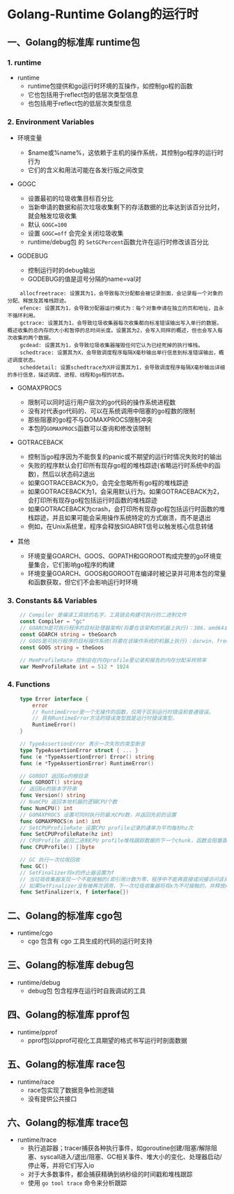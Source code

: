 # Golang-Runtime  Golang的运行时

## 一、Golang的标准库 runtime包

### 1. runtime
- runtime
	- runtime包提供和go运行时环境的互操作，如控制go程的函数
	- 它也包括用于reflect包的低层次类型信息
	- 也包括用于reflect包的低层次类型信息

### 2. Environment Variables
- 环境变量
	- $name或%name%，这依赖于主机的操作系统，其控制go程序的运行时行为
	- 它们的含义和用法可能在各发行版之间改变

- GOGC
	- 设置最初的垃圾收集目标百分比
	- 当新申请的数据和前次垃圾收集剩下的存活数据的比率达到该百分比时，就会触发垃圾收集
	- 默认 `GOGC=100`
	- 设置 `GOGC=off` 会完全关闭垃圾收集
	- runtime/debug包 的 `SetGCPercent`函数允许在运行时修改该百分比

- GODEBUG
	- 控制运行时的debug输出
	- GODEBUG的值是逗号分隔的name=val对
```
	allocfreetrace: 设置其为1，会导致每次分配都会被记录剖面，会记录每一个对象的分配、释放及其堆栈踪迹。
	efence: 设置其为1，会导致分配器运行模式为：每个对象申请在独立的页和地址，且永不循环利用。
	gctrace: 设置其为1，会导致垃圾收集器每次收集都向标准错误输出写入单行的数据，概述收集的总内存的大小和暂停的总时间长度。设置其为2，会写入同样的概述，但也会写入每次收集的两个数据。
	gcdead: 设置其为1，会导致垃圾收集器摧毁任何它认为已经死掉的执行堆栈。
	schedtrace: 设置其为X，会导致调度程序每隔X毫秒输出单行信息到标准错误输出，概述调度状态。
	scheddetail: 设置schedtrace为X并设置其为1，会导致调度程序每隔X毫秒输出详细的多行信息，描述调度、进程、线程和go程的状态。
```

- GOMAXPROCS
	- 限制可以同时运行用户层次的go代码的操作系统进程数
	- 没有对代表go代码的、可以在系统调用中阻塞的go程数的限制
	- 那些阻塞的go程不与GOMAXPROCS限制冲突
	- 本包的`GOMAXPROCS`函数可以查询和修改该限制

- GOTRACEBACK
	- 控制当go程序因为不能恢复的panic或不期望的运行时情况失败时的输出
	- 失败的程序默认会打印所有现存go程的堆栈踪迹(省略运行时系统中的函数)，然后以状态码2退出
	- 如果GOTRACEBACK为0，会完全忽略所有go程的堆栈踪迹
	- 如果GOTRACEBACK为1，会采用默认行为。如果GOTRACEBACK为2，会打印所有现存go程包括运行时函数的堆栈踪迹
	- 如果GOTRACEBACK为crash，会打印所有现存go程包括运行时函数的堆栈踪迹，并且如果可能会采用操作系统特定的方式崩溃，而不是退出
	- 例如，在Unix系统里，程序会释放SIGABRT信号以触发核心信息转储

- 其他
	- 环境变量GOARCH、GOOS、GOPATH和GOROOT构成完整的go环境变量集合，它们影响go程序的构建
	- 环境变量GOARCH、GOOS和GOROOT在编译时被记录并可用本包的常量和函数获取，但它们不会影响运行时环境

### 3. Constants && Variables
```go
	// Compiler 是编译工具链的名字，工具链会构建可执行的二进制文件
	const Compiler = "gc"
	// GOARCH是可执行程序的目标处理器架构(将要在该架构的机器上执行)：386、amd64或arm
	const GOARCH string = theGoarch
	// GOOS是可执行程序的目标操作系统(将要在该操作系统的机器上执行)：darwin、freebsd、linux等
	const GOOS string = theGoos

	// MemProfileRate 控制会在内存profile里记录和报告的内存分配采样频率
	var MemProfileRate int = 512 * 1024
```

### 4. Functions
```go
	type Error interface {
		error
		// RuntimeError是一个无操作的函数，仅用于区别运行时错误和普通错误。
		// 具有RuntimeError方法的错误类型就是运行时错误类型。
		RuntimeError()
	}

	// TypeAssertionError 表示一次失败的类型断言
	type TypeAssertionError struct { ... }
	func (e *TypeAssertionError) Error() string
	func (e *TypeAssertionError) RuntimeError()

	// GOROOT 返回Go的根目录
	func GOROOT() string
	// 返回Go的版本字符串
	func Version() string
	// NumCPU 返回本地机器的逻辑CPU个数
	func NumCPU() int
	// GOMAXPROCS 设置可同时执行的最大CPU数，并返回先前的设置
	func GOMAXPROCS(n int) int
	// SetCPUProfileRate 设置CPU profile记录的速率为平均每秒hz次
	func SetCPUProfileRate(hz int)
	// CPUProfile 返回二进制CPU profile堆栈跟踪数据的下一个chunk，函数会阻塞直到该数据可用
	func CPUProfile() []byte

	// GC 执行一次垃圾回收
	func GC()
	// SetFinalizer将x的终止器设置为f
	// 当垃圾收集器发现一个不能接触的(即引用计数为零，程序中不能再直接或间接访问该对象)具有终止器的块时，它会清理该关联(对象到终止器)并在独立go程调用f(x)，这使x再次可以接触，但没有了绑定的终止器
	// 如果SetFinalizer没有被再次调用，下一次垃圾收集器将视x为不可接触的，并释放x
	func SetFinalizer(x, f interface{})
```
## 二、Golang的标准库 cgo包

- runtime/cgo
	- cgo 包含有 cgo 工具生成的代码的运行时支持

## 三、Golang的标准库 debug包

- runtime/debug
	- debug包 包含程序在运行时自我调试的工具

## 四、Golang的标准库 pprof包

- runtime/pprof
	- pprof包以pprof可视化工具期望的格式书写运行时剖面数据

## 五、Golang的标准库 race包

- runtime/race
	- race包实现了数据竞争检测逻辑
	- 没有提供公共接口

## 六、Golang的标准库 trace包

- runtime/trace
	- 执行追踪器；tracer捕获各种执行事件，如goroutine创建/阻塞/解除阻塞、syscall进入/退出/阻塞、GC相关事件、堆大小的变化、处理器启动/停止等，并将它们写入io
	- 对于大多数事件，都会捕获精确到纳秒级的时间戳和堆栈跟踪
	- 使用 `go tool trace` 命令来分析跟踪